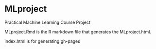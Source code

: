 # MLproject
Practical Machine Learning Course Project

MLproject.Rmd is the R markdown file that generates the MLproject.html.

index.html is for generating gh-pages 
